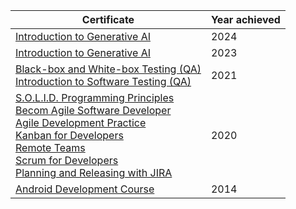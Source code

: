 | Certificate  | Year achieved |
| ------------- | ------------- |
| [Introduction to Generative AI](https://github.com/gpokat/earned_certificates/blob/master/AOSP_Automotive_Android_Development)  | 2024  |
| [Introduction to Generative AI](https://github.com/gpokat/earned_certificates/blob/master/GoogleCloud_IntroductionToGenerativeAI.pdf)  | 2023  |
| [Black-box and White-box Testing (QA)](https://github.com/gpokat/earned_certificates/blob/master/UniversityOfMinnesota_Black-box%20and%20White-box%20Testing.pdf)<br>[Introduction to Software Testing (QA)](https://github.com/gpokat/earned_certificates/blob/master/UniversityOfMinnesota_Introduction%20to%20Software%20Testing.pdf) | 2021 |
|[S.O.L.I.D. Programming Principles](https://github.com/gpokat/earned_certificates/blob/master/CertificateOfCompletion_Learning%20S.O.L.I.D.%20Programming%20Principles.pdf)<br>[Becom Agile Software Developer](https://github.com/gpokat/earned_certificates/blob/master/CertificateOfCompletion_Become%20an%20Agile%20Software%20Developer.pdf)<br>[Agile Development Practice](https://github.com/gpokat/earned_certificates/blob/master/CertificateOfCompletion_Agile%20Development%20Practices.pdf)<br> [Kanban for Developers](https://github.com/gpokat/earned_certificates/blob/master/CertificateOfCompletion_Agile%20Software%20Development%20Kanban%20for%20Developers.pdf) <br>[Remote Teams](https://github.com/gpokat/earned_certificates/blob/master/CertificateOfCompletion_Agile%20Software%20Development%20Remote%20Teams.pdf)<br>[Scrum for Developers](https://github.com/gpokat/earned_certificates/blob/master/CertificateOfCompletion_Agile%20Software%20Development%20Scrum%20for%20Developers.pdf)<br>[Planning and Releasing with JIRA](https://github.com/gpokat/earned_certificates/blob/master/CertificateOfCompletion_Planning%20and%20Releasing%20Software%20with%20JIRA.pdf)| 2020 |
| [Android Development Course](https://github.com/gpokat/earned_certificates/blob/master/CertificateOfCompletion_Android%20Development%20Course.pdf) | 2014 |
